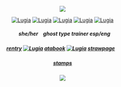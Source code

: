 

<p align="center">
<img src="https://64.media.tumblr.com/9fd58a223da5e52b91d47881cf65c269/c3f2bfed2dca505a-71/s1280x1920/8d02d53e1c85f858ce0e5168c3b2efd7fbeff53c.pnj"/>
  
</p>

<p align="center">
<a href="https://pokemondb.net/pokedex/lugia"><img src="https://files.catbox.moe/nfmdcf.gif" alt="Lugia"></a>  
<a href="https://pokemondb.net/pokedex/lugia"><img src="https://files.catbox.moe/dr74pt.gif" alt="Lugia"></a>
  <a href="https://pokemondb.net/pokedex/lugia"><img src="https://files.catbox.moe/1s5ro4.gif" alt="Lugia"></a>
  <a href="https://pokemondb.net/pokedex/lugia"><img src="https://files.catbox.moe/jnz3zi.gif" alt="Lugia"></a>
  <a href="https://pokemondb.net/pokedex/lugia"><img src="https://files.catbox.moe/kn979u.gif" alt="Lugia"></a>
<div align="center">
  
##### <p align="center">⠀she/her⠀ ghost type trainer esp/eng
##### [rentry](https://rentry.co/starpkm) <a href="https://pokemondb.net/pokedex/lugia"><img src="https://files.catbox.moe/j813f4.gif" alt="Lugia"></a> [atabook](https://starpkmn.atabook.org/) <a href="https://pokemondb.net/pokedex/lugia"><img src="https://files.catbox.moe/jm62ud.gif" alt="Lugia"></a> [strawpage](https://starpkmn.straw.page)⠀
##### [stamps](https://github.com/m4inecoons/bobtail/blob/main/README.md)

  

![](https://komarev.com/ghpvc/?username=starpkmn&color=6b4a94&style=flat-square&label=ꔫ)


